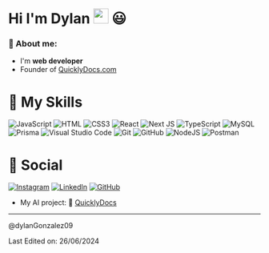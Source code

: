 # Hi I'm Dylan <a href="https://github.com/Bouaskaoun" target="_self"> <img src="https://media.giphy.com/media/hvRJCLFzcasrR4ia7z/giphy.gif" width="30"></a> :smiley:



### :moyai: About me:

- I'm **web developer**
- Founder of [QuicklyDocs.com](https://quicklydocs.com)

# :muscle: My Skills
![JavaScript](https://img.shields.io/badge/-JavaScript-black?style=flat-square&logo=javascript)
![HTML](https://img.shields.io/badge/HTML-239120?style=flat-square&logo=html5&logoColor=white)
![CSS3](https://img.shields.io/badge/CSS3-1572B6?style=flat-square&logo=css3&logoColor=white)
![React](https://img.shields.io/badge/react-%2320232a.svg?style=for-the-badge&logo=react&logoColor=%2361DAFB)
![Next JS](https://img.shields.io/badge/Next-black?style=for-the-badge&logo=next.js&logoColor=white)
![TypeScript](https://img.shields.io/badge/typescript-%23007ACC.svg?style=for-the-badge&logo=typescript&logoColor=white)
![MySQL](https://img.shields.io/badge/mysql-4479A1.svg?style=for-the-badge&logo=mysql&logoColor=white)
![Prisma](https://img.shields.io/badge/Prisma-3982CE?style=for-the-badge&logo=Prisma&logoColor=white)
![Visual Studio Code](https://img.shields.io/badge/Visual%20Studio%20Code-0078d7.svg?style=for-the-badge&logo=visual-studio-code&logoColor=white)
![Git](https://img.shields.io/badge/git-%23F05033.svg?style=for-the-badge&logo=git&logoColor=white)
![GitHub](https://img.shields.io/badge/github-%23121011.svg?style=for-the-badge&logo=github&logoColor=white)
![NodeJS](https://img.shields.io/badge/node.js-6DA55F?style=for-the-badge&logo=node.js&logoColor=white)
![Postman](https://img.shields.io/badge/Postman-FF6C37?style=for-the-badge&logo=postman&logoColor=white)

# :iphone: Social

[![Instagram](https://img.shields.io/badge/Instagram-%23E4405F.svg?style=for-the-badge&logo=Instagram&logoColor=white)](https://www.instagram.com/yaiir.dev/)
[![LinkedIn](https://img.shields.io/badge/linkedin-%230077B5.svg?style=for-the-badge&logo=linkedin&logoColor=white)](https://www.linkedin.com/in/dylan-gonz%C3%A1lez-623706161/)
[![GitHub](https://img.shields.io/badge/github-%23121011.svg?style=for-the-badge&logo=github&logoColor=white)](https://github.com/dylanGonzalez09)

- My AI project: :link: [QuicklyDocs](https://quicklydocs.com)


---

@dylanGonzalez09

Last Edited on: 26/06/2024
